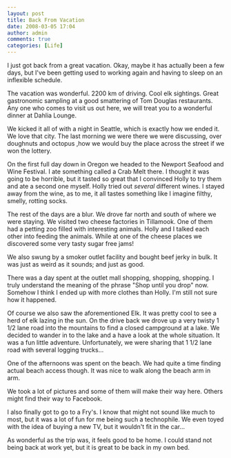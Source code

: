 ```yaml
---
layout: post
title: Back From Vacation
date: 2008-03-05 17:04
author: admin
comments: true
categories: [Life]
---
```

I just got back from a great vacation.  Okay, maybe it has actually been a few days, but I've been getting used to working again and having to sleep on an inflexible schedule.

The vacation was wonderful.  2200 km of driving.  Cool elk sightings.  Great gastronomic sampling at a good smattering of Tom Douglas restaurants.  Any one who comes to visit us out here, we will treat you to a wonderful dinner at Dahlia Lounge.

We kicked it all of with a night in Seattle, which is exactly how we ended it.  We love that city.  The last morning we were there we were discussing, over doughnuts and octopus ,how we would buy the place across the street if we won the lottery.

On the first full day down in Oregon we headed to the Newport Seafood and Wine Festival. I ate something called a Crab Melt there.  I thought it was going to be horrible, but it tasted so great that I convinced Holly to try them and ate a second one myself.  Holly tried out <i>several</i> different wines.  I stayed away from the wine, as to me, it all tastes something like I imagine filthy, smelly, rotting socks.

The rest of the days are a blur.  We drove far north and south of where we were staying.  We visited two cheese factories in Tillamook.  One of them had a petting zoo filled with interesting animals.  Holly and I talked each other into feeding the animals.  While at one of the cheese places we discovered some very tasty sugar free jams!

We also swung by a smoker outlet facility and bought beef jerky in bulk.  It was just as weird as it sounds; and just as good.

There was a day spent at the outlet mall shopping, shopping, shopping.  I truly understand the meaning of the phrase "Shop until you drop" now.  Somehow I think I ended up with more clothes than Holly.  I'm still not sure how it happened.

Of course we also saw the aforementioned Elk.  It was pretty cool to see a herd of elk lazing in the sun.  On the drive back we drove up a very twisty 1 1/2 lane road into the mountains to find a closed campground at a lake.  We decided to wander in to the lake and a have a look at the whole situation.  It was a fun little adventure.  Unfortunately, we were sharing that 1 1/2 lane road with several logging trucks...

One of the afternoons was spent on the beach.  We had quite a time finding actual beach access though.  It was nice to walk along the beach arm in arm.

We took a lot of pictures and some of them will make their way here.  Others might find their way to Facebook.

I also finally got to go to a Fry's.  I know that might not sound like much to most, but it was a lot of fun for me being such a technophile.  We even toyed with the idea of buying a new TV, but it wouldn't fit in the car...

As wonderful as the trip was, it feels good to be home.  I could stand not being back at work yet, but it is great to be back in my own bed.

